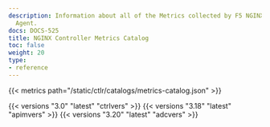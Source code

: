 ```yaml
---
description: Information about all of the Metrics collected by F5 NGINX Controller
  Agent.
docs: DOCS-525
title: NGINX Controller Metrics Catalog
toc: false
weight: 20
type:
- reference
---
```


{{< metrics path="/static/ctlr/catalogs/metrics-catalog.json" >}}

{{< versions "3.0" "latest" "ctrlvers" >}}
{{< versions "3.18" "latest" "apimvers" >}}
{{< versions "3.20" "latest" "adcvers" >}}
